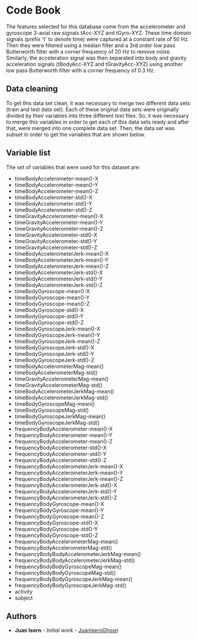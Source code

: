 # Code Book

The features selected for this database come from the accelerometer and gyroscope 3-axial raw signals tAcc-XYZ and tGyro-XYZ. These time domain signals (prefix 't' to denote time) were captured at a constant rate of 50 Hz. Then they were filtered using a median filter and a 3rd order low pass Butterworth filter with a corner frequency of 20 Hz to remove noise. Similarly, the acceleration signal was then separated into body and gravity acceleration signals (tBodyAcc-XYZ and tGravityAcc-XYZ) using another low pass Butterworth filter with a corner frequency of 0.3 Hz. 

## Data cleaning

To get this data set clean, it was necessary to merge two different data sets (train and test data set). Each of these original data sets were originally divided by their variables into three different text files. So, it was necessary to merge this variables in order to get each of this data sets ready and after that, were merged into one complete data set. Then, the data set was subset in order to get the variables that are shown below. 

## Variable list

The set of variables that were used for this dataset are: 

* timeBodyAccelerometer-mean()-X
* timeBodyAccelerometer-mean()-Y
* timeBodyAccelerometer-mean()-Z
* timeBodyAccelerometer-std()-X
* timeBodyAccelerometer-std()-Y
* timeBodyAccelerometer-std()-Z
* timeGravityAccelerometer-mean()-X
* timeGravityAccelerometer-mean()-Y
* timeGravityAccelerometer-mean()-Z
* timeGravityAccelerometer-std()-X
* timeGravityAccelerometer-std()-Y
* timeGravityAccelerometer-std()-Z
* timeBodyAccelerometerJerk-mean()-X
* timeBodyAccelerometerJerk-mean()-Y
* timeBodyAccelerometerJerk-mean()-Z
* timeBodyAccelerometerJerk-std()-X
* timeBodyAccelerometerJerk-std()-Y
* timeBodyAccelerometerJerk-std()-Z
* timeBodyGyroscope-mean()-X
* timeBodyGyroscope-mean()-Y
* timeBodyGyroscope-mean()-Z
* timeBodyGyroscope-std()-X
* timeBodyGyroscope-std()-Y
* timeBodyGyroscope-std()-Z
* timeBodyGyroscopeJerk-mean()-X
* timeBodyGyroscopeJerk-mean()-Y
* timeBodyGyroscopeJerk-mean()-Z
* timeBodyGyroscopeJerk-std()-X
* timeBodyGyroscopeJerk-std()-Y
* timeBodyGyroscopeJerk-std()-Z
* timeBodyAccelerometerMag-mean()
* timeBodyAccelerometerMag-std()
* timeGravityAccelerometerMag-mean()
* timeGravityAccelerometerMag-std()
* timeBodyAccelerometerJerkMag-mean()
* timeBodyAccelerometerJerkMag-std()
* timeBodyGyroscopeMag-mean()
* timeBodyGyroscopeMag-std()
* timeBodyGyroscopeJerkMag-mean()
* timeBodyGyroscopeJerkMag-std()
* frequencyBodyAccelerometer-mean()-X
* frequencyBodyAccelerometer-mean()-Y
* frequencyBodyAccelerometer-mean()-Z
* frequencyBodyAccelerometer-std()-X
* frequencyBodyAccelerometer-std()-Y
* frequencyBodyAccelerometer-std()-Z
* frequencyBodyAccelerometerJerk-mean()-X
* frequencyBodyAccelerometerJerk-mean()-Y
* frequencyBodyAccelerometerJerk-mean()-Z
* frequencyBodyAccelerometerJerk-std()-X
* frequencyBodyAccelerometerJerk-std()-Y
* frequencyBodyAccelerometerJerk-std()-Z
* frequencyBodyGyroscope-mean()-X
* frequencyBodyGyroscope-mean()-Y
* frequencyBodyGyroscope-mean()-Z
* frequencyBodyGyroscope-std()-X
* frequencyBodyGyroscope-std()-Y
* frequencyBodyGyroscope-std()-Z
* frequencyBodyAccelerometerMag-mean()
* frequencyBodyAccelerometerMag-std()
* frequencyBodyBodyAccelerometerJerkMag-mean()
* frequencyBodyBodyAccelerometerJerkMag-std()
* frequencyBodyBodyGyroscopeMag-mean()
* frequencyBodyBodyGyroscopeMag-std()
* frequencyBodyBodyGyroscopeJerkMag-mean()
* frequencyBodyBodyGyroscopeJerkMag-std()
* activity
* subject

## Authors
* **Juan Isern** - *Initial work* - [JuanIsernGhosn](https://github.com/JuanIsernGhosn/)
